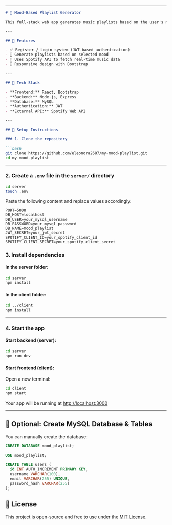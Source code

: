 
---

````markdown
# 🎵 Mood-Based Playlist Generator

This full-stack web app generates music playlists based on the user's mood using the Spotify API. Built with **React**, **Node.js**, **Express**, and **MySQL**.

---

## 🚀 Features

- ✅ Register / Login system (JWT-based authentication)
- 🎯 Generate playlists based on selected mood
- 🔗 Uses Spotify API to fetch real-time music data
- 📱 Responsive design with Bootstrap

---

## 🧠 Tech Stack

- **Frontend:** React, Bootstrap
- **Backend:** Node.js, Express
- **Database:** MySQL
- **Authentication:** JWT
- **External API:** Spotify Web API

---

## 🔧 Setup Instructions

### 1. Clone the repository

```bash
git clone https://github.com/eleonora2687/my-mood-playlist.git
cd my-mood-playlist
````

---

### 2. Create a `.env` file in the `server/` directory

```bash
cd server
touch .env
```

Paste the following content and replace values accordingly:

```env
PORT=5000
DB_HOST=localhost
DB_USER=your_mysql_username
DB_PASSWORD=your_mysql_password
DB_NAME=mood_playlist
JWT_SECRET=your_jwt_secret
SPOTIFY_CLIENT_ID=your_spotify_client_id
SPOTIFY_CLIENT_SECRET=your_spotify_client_secret
```


### 3. Install dependencies

#### In the server folder:

```bash
cd server
npm install
```

#### In the client folder:

```bash
cd ../client
npm install
```

---

### 4. Start the app

#### Start backend (server):

```bash
cd server
npm run dev
```

#### Start frontend (client):

Open a new terminal:

```bash
cd client
npm start
```

Your app will be running at [http://localhost:3000](http://localhost:3000)

---

## 🧪 Optional: Create MySQL Database & Tables

You can manually create the database:

```sql
CREATE DATABASE mood_playlist;

USE mood_playlist;

CREATE TABLE users (
  id INT AUTO_INCREMENT PRIMARY KEY,
  username VARCHAR(100),
  email VARCHAR(255) UNIQUE,
  password_hash VARCHAR(255)
);
```


## 🤝 License

This project is open-source and free to use under the [MIT License](LICENSE).

```


